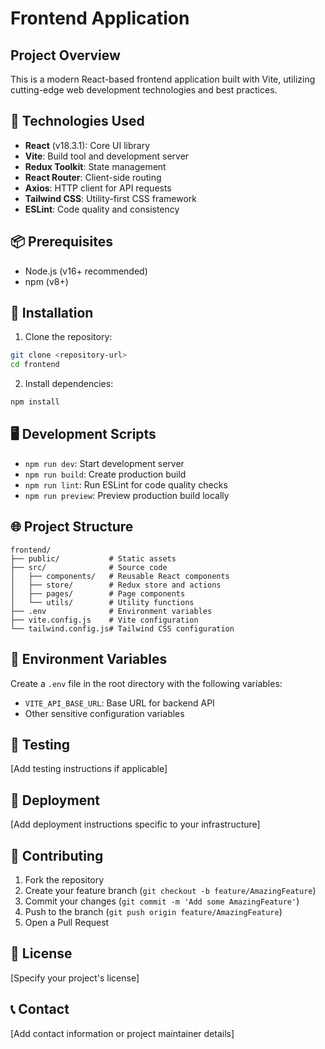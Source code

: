 # Frontend Application

## Project Overview
This is a modern React-based frontend application built with Vite, utilizing cutting-edge web development technologies and best practices.

## 🚀 Technologies Used
- **React** (v18.3.1): Core UI library
- **Vite**: Build tool and development server
- **Redux Toolkit**: State management
- **React Router**: Client-side routing
- **Axios**: HTTP client for API requests
- **Tailwind CSS**: Utility-first CSS framework
- **ESLint**: Code quality and consistency

## 📦 Prerequisites
- Node.js (v16+ recommended)
- npm (v8+)

## 🔧 Installation

1. Clone the repository:
```bash
git clone <repository-url>
cd frontend
```

2. Install dependencies:
```bash
npm install
```

## 🖥️ Development Scripts

- `npm run dev`: Start development server
- `npm run build`: Create production build
- `npm run lint`: Run ESLint for code quality checks
- `npm run preview`: Preview production build locally

## 🌐 Project Structure
```
frontend/
├── public/           # Static assets
├── src/              # Source code
│   ├── components/   # Reusable React components
│   ├── store/        # Redux store and actions
│   ├── pages/        # Page components
│   └── utils/        # Utility functions
├── .env              # Environment variables
├── vite.config.js    # Vite configuration
└── tailwind.config.js# Tailwind CSS configuration
```

## 🔐 Environment Variables
Create a `.env` file in the root directory with the following variables:
- `VITE_API_BASE_URL`: Base URL for backend API
- Other sensitive configuration variables

## 🧪 Testing
[Add testing instructions if applicable]

## 🚢 Deployment
[Add deployment instructions specific to your infrastructure]

## 🤝 Contributing
1. Fork the repository
2. Create your feature branch (`git checkout -b feature/AmazingFeature`)
3. Commit your changes (`git commit -m 'Add some AmazingFeature'`)
4. Push to the branch (`git push origin feature/AmazingFeature`)
5. Open a Pull Request

## 📜 License
[Specify your project's license]

## 📞 Contact
[Add contact information or project maintainer details]
